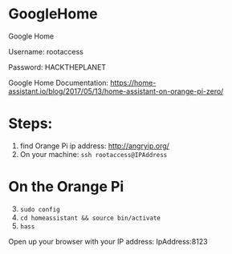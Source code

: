 # GoogleHome
Google Home

Username: rootaccess

Password: HACKTHEPLANET

Google Home Documentation:
https://home-assistant.io/blog/2017/05/13/home-assistant-on-orange-pi-zero/

# Steps: 
1. find Orange Pi ip address: http://angryip.org/
2. On your machine: `ssh rootaccess@IPAddress`
# On the Orange Pi
3. `sudo config`
4. `cd homeassistant && source bin/activate`
5. `hass`

Open up your browser with your IP address: IpAddress:8123


